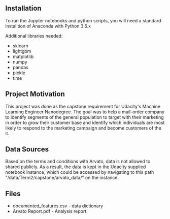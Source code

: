
 


## Installation
To run the Jupyter notebooks and python scripts, you will need a standard installtion of Anaconda with Python 3.6.x

Additional libraries needed:
- sklearn
- lightgbm
- matplotlib
- numpy
- pandas
- pickle
- time

## Project Motivation
This project was done as the capstone requirement for Udacity's Machine Learning Engineer Nanodegree. The goal was to help a mail-order company to identify segments of the general population to target with their marketing in order to grow their customer base and identify which individuals are most likely to respond to the marketing campaign and become customers of the it.


## Data Sources
 Based on the terms and conditions with Arvato, data is not allowed to shared publicly. As a result, the data is kept in the Udacity supplied notebook instance, which could be accessed by navigating to this path "/data/Term2/capstone/arvato_data/" on the instance.


## Files
- documented_features.csv - data dictionary
- Arvato Report.pdf - Analysis report
